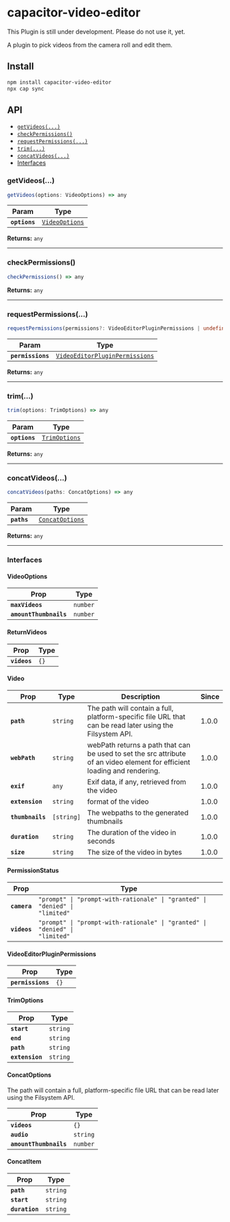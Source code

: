 # capacitor-video-editor

This Plugin is still under development. Please do not use it, yet.  

A plugin to pick videos from the camera roll and edit them.

## Install

```bash
npm install capacitor-video-editor
npx cap sync
```

## API

<docgen-index>

* [`getVideos(...)`](#getvideos)
* [`checkPermissions()`](#checkpermissions)
* [`requestPermissions(...)`](#requestpermissions)
* [`trim(...)`](#trim)
* [`concatVideos(...)`](#concatvideos)
* [Interfaces](#interfaces)

</docgen-index>

<docgen-api>
<!--Update the source file JSDoc comments and rerun docgen to update the docs below-->

### getVideos(...)

```typescript
getVideos(options: VideoOptions) => any
```

| Param         | Type                                                  |
| ------------- | ----------------------------------------------------- |
| **`options`** | <code><a href="#videooptions">VideoOptions</a></code> |

**Returns:** <code>any</code>

--------------------


### checkPermissions()

```typescript
checkPermissions() => any
```

**Returns:** <code>any</code>

--------------------


### requestPermissions(...)

```typescript
requestPermissions(permissions?: VideoEditorPluginPermissions | undefined) => any
```

| Param             | Type                                                                                  |
| ----------------- | ------------------------------------------------------------------------------------- |
| **`permissions`** | <code><a href="#videoeditorpluginpermissions">VideoEditorPluginPermissions</a></code> |

**Returns:** <code>any</code>

--------------------


### trim(...)

```typescript
trim(options: TrimOptions) => any
```

| Param         | Type                                                |
| ------------- | --------------------------------------------------- |
| **`options`** | <code><a href="#trimoptions">TrimOptions</a></code> |

**Returns:** <code>any</code>

--------------------


### concatVideos(...)

```typescript
concatVideos(paths: ConcatOptions) => any
```

| Param       | Type                                                    |
| ----------- | ------------------------------------------------------- |
| **`paths`** | <code><a href="#concatoptions">ConcatOptions</a></code> |

**Returns:** <code>any</code>

--------------------


### Interfaces


#### VideoOptions

| Prop                   | Type                |
| ---------------------- | ------------------- |
| **`maxVideos`**        | <code>number</code> |
| **`amountThumbnails`** | <code>number</code> |


#### ReturnVideos

| Prop         | Type            |
| ------------ | --------------- |
| **`videos`** | <code>{}</code> |


#### Video

| Prop             | Type                  | Description                                                                                                               | Since |
| ---------------- | --------------------- | ------------------------------------------------------------------------------------------------------------------------- | ----- |
| **`path`**       | <code>string</code>   | The path will contain a full, platform-specific file URL that can be read later using the Filsystem API.                  | 1.0.0 |
| **`webPath`**    | <code>string</code>   | webPath returns a path that can be used to set the src attribute of an video element for efficient loading and rendering. | 1.0.0 |
| **`exif`**       | <code>any</code>      | Exif data, if any, retrieved from the video                                                                               | 1.0.0 |
| **`extension`**  | <code>string</code>   | format of the video                                                                                                       | 1.0.0 |
| **`thumbnails`** | <code>[string]</code> | The webpaths to the generated thumbnails                                                                                  | 1.0.0 |
| **`duration`**   | <code>string</code>   | The duration of the video in seconds                                                                                      | 1.0.0 |
| **`size`**       | <code>string</code>   | The size of the video in bytes                                                                                            | 1.0.0 |


#### PermissionStatus

| Prop         | Type                                                                                   |
| ------------ | -------------------------------------------------------------------------------------- |
| **`camera`** | <code>"prompt" \| "prompt-with-rationale" \| "granted" \| "denied" \| "limited"</code> |
| **`videos`** | <code>"prompt" \| "prompt-with-rationale" \| "granted" \| "denied" \| "limited"</code> |


#### VideoEditorPluginPermissions

| Prop              | Type            |
| ----------------- | --------------- |
| **`permissions`** | <code>{}</code> |


#### TrimOptions

| Prop            | Type                |
| --------------- | ------------------- |
| **`start`**     | <code>string</code> |
| **`end`**       | <code>string</code> |
| **`path`**      | <code>string</code> |
| **`extension`** | <code>string</code> |


#### ConcatOptions

The path will contain a full,
platform-specific file URL that can be read later using the Filsystem API.

| Prop                   | Type                |
| ---------------------- | ------------------- |
| **`videos`**           | <code>{}</code>     |
| **`audio`**            | <code>string</code> |
| **`amountThumbnails`** | <code>number</code> |


#### ConcatItem

| Prop           | Type                |
| -------------- | ------------------- |
| **`path`**     | <code>string</code> |
| **`start`**    | <code>string</code> |
| **`duration`** | <code>string</code> |

</docgen-api>
